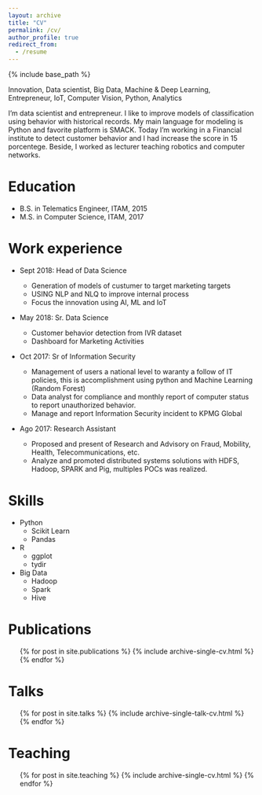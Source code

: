 ```yaml
---
layout: archive
title: "CV"
permalink: /cv/
author_profile: true
redirect_from:
  - /resume
---
```


{% include base_path %}

Innovation, Data scientist, Big Data, Machine & Deep Learning, Entrepreneur, IoT, Computer Vision, Python, Analytics

I’m data scientist and entrepreneur. I like to improve models of classification using behavior with historical records. My main language for modeling is Python and favorite platform is SMACK. Today I’m working in a Financial institute to detect customer behavior and I had increase the score in 15 porcentege. Beside, I worked as lecturer teaching robotics and computer networks.

Education
======
* B.S. in Telematics Engineer, ITAM, 2015
* M.S. in Computer Science, ITAM, 2017
<!---
* Ph.D in Version Control Theory, GitHub University, 2018 (expected)
-->

Work experience
======
* Sept 2018: Head of Data Science 
  * Generation of models of custumer to target marketing targets
  * USING NLP and NLQ to improve internal process
  * Focus the innovation using AI, ML and IoT

* May 2018: Sr. Data Science
  * Customer behavior detection from IVR dataset
  * Dashboard for Marketing Activities
  
* Oct 2017: Sr of Information Security
  * Management of users a national level to waranty a follow of IT policies, this is accomplishment using python and Machine Learning (Random Forest)
  * Data analyst for compliance and monthly report of computer status to report unauthorized behavior. 
  * Manage and report Information Security incident to KPMG Global

* Ago 2017: Research Assistant
  * Proposed and present of Research and Advisory on Fraud, Mobility, Health, Telecommunications, etc.
  * Analyze and promoted distributed systems solutions with HDFS, Hadoop, SPARK and Pig, multiples POCs was realized.

Skills
======
* Python
  * Scikit Learn
  * Pandas
* R
  * ggplot
  * tydir
* Big Data
  * Hadoop
  * Spark
  * Hive

Publications
======
  <ul>{% for post in site.publications %}
    {% include archive-single-cv.html %}
  {% endfor %}</ul>
  
Talks
======
  <ul>{% for post in site.talks %}
    {% include archive-single-talk-cv.html %}
  {% endfor %}</ul>
  
Teaching
======
  <ul>{% for post in site.teaching %}
    {% include archive-single-cv.html %}
  {% endfor %}</ul>
<!---  
Service and leadership
======
* Currently signed in to 43 different slack teams
-->